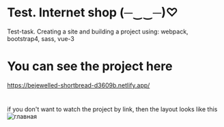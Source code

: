 # Test. Internet shop (─‿‿─)♡
Test-task. Creating a site and building a project using: webpack, bootstrap4, sass, vue-3

# You can see the project here
https://bejewelled-shortbread-d3609b.netlify.app/

#
if you don't want to watch the project by link, then the layout looks like this
![главная](https://github.com/LilysPictures/Test-task__from__Maksidom/assets/87022711/61654c4e-e707-4a82-980d-ba78fecde97c)
